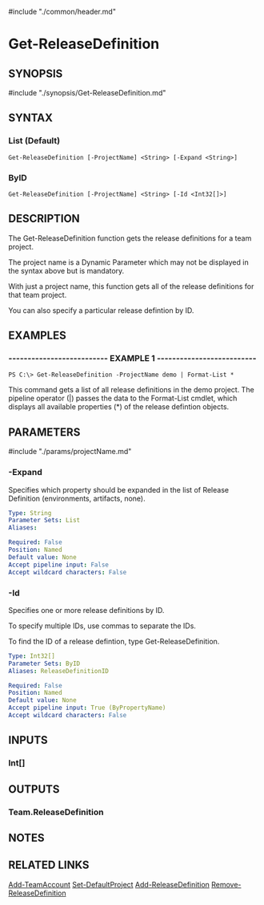 #include "./common/header.md"

# Get-ReleaseDefinition

## SYNOPSIS
#include "./synopsis/Get-ReleaseDefinition.md"

## SYNTAX

### List (Default)
```
Get-ReleaseDefinition [-ProjectName] <String> [-Expand <String>]
```

### ByID
```
Get-ReleaseDefinition [-ProjectName] <String> [-Id <Int32[]>]
```

## DESCRIPTION
The Get-ReleaseDefinition function gets the release definitions for a team
project.

The project name is a Dynamic Parameter which may not be displayed
in the syntax above but is mandatory.

With just a project name, this function gets all of the release definitions
for that team project.

You can also specify a particular release defintion
by ID.

## EXAMPLES

### -------------------------- EXAMPLE 1 --------------------------
```
PS C:\> Get-ReleaseDefinition -ProjectName demo | Format-List *
```

This command gets a list of all release definitions in the demo project.
The
pipeline operator (|) passes the data to the Format-List cmdlet, which
displays all available properties (*) of the release defintion objects.

## PARAMETERS

#include "./params/projectName.md"

### -Expand
Specifies which property should be expanded in the list of Release
Definition (environments, artifacts, none).

```yaml
Type: String
Parameter Sets: List
Aliases: 

Required: False
Position: Named
Default value: None
Accept pipeline input: False
Accept wildcard characters: False
```

### -Id
Specifies one or more release definitions by ID.

To specify multiple IDs, use commas to separate the IDs.

To find the ID of a release defintion, type Get-ReleaseDefinition.

```yaml
Type: Int32[]
Parameter Sets: ByID
Aliases: ReleaseDefinitionID

Required: False
Position: Named
Default value: None
Accept pipeline input: True (ByPropertyName)
Accept wildcard characters: False
```

## INPUTS

### Int[]

## OUTPUTS

### Team.ReleaseDefinition

## NOTES

## RELATED LINKS

[Add-TeamAccount](Add-TeamAccount.md)
[Set-DefaultProject](Set-DefaultProject.md)
[Add-ReleaseDefinition](Add-ReleaseDefinition.md)
[Remove-ReleaseDefinition](Remove-ReleaseDefinition.md)